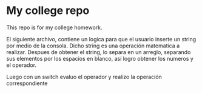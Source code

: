 # My college repo

This repo is for my college homework.

El siguiente archivo, contiene un logica para que el usuario inserte un string por medio de la consola.
Dicho string es una operación matematica a realizar.
Despues de obtener el string, lo separa en un arreglo, separando sus elementos por los espacios en blanco, así logro obtener los numeros y el operador.

Luego con un switch evaluo el operador y realizo la operación correspondiente

